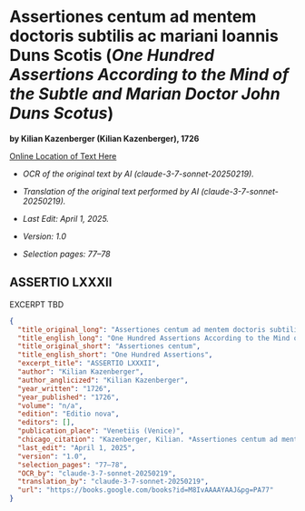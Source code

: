 # Assertiones centum ad mentem doctoris subtilis ac mariani Ioannis Duns Scotis (*One Hundred Assertions According to the Mind of the Subtle and Marian Doctor John Duns Scotus*)

**by Kilian Kazenberger (Kilian Kazenberger), 1726**

[Online Location of Text Here](https://books.google.com/books?id=M8IvAAAAYAAJ&pg=PA77)

- *OCR of the original text by AI (claude-3-7-sonnet-20250219).*

- *Translation of the original text performed by AI (claude-3-7-sonnet-20250219).*

- *Last Edit: April 1, 2025.*

- *Version: 1.0*

- *Selection pages: 77–78*

## ASSERTIO LXXXII

EXCERPT TBD

```json
{
  "title_original_long": "Assertiones centum ad mentem doctoris subtilis ac mariani Ioannis Duns Scotis",
  "title_english_long": "One Hundred Assertions According to the Mind of the Subtle and Marian Doctor John Duns Scotus",
  "title_original_short": "Assertiones centum",
  "title_english_short": "One Hundred Assertions",
  "excerpt_title": "ASSERTIO LXXXII",
  "author": "Kilian Kazenberger",
  "author_anglicized": "Kilian Kazenberger",
  "year_written": "1726",
  "year_published": "1726",
  "volume": "n/a",
  "edition": "Editio nova",
  "editors": [],
  "publication_place": "Venetiis (Venice)",
  "chicago_citation": "Kazenberger, Kilian. *Assertiones centum ad mentem doctoris subtilis ac mariani Ioannis Duns Scotis*. Editio nova. Venetiis: Nicolaus Pezzana, 1726.",
  "last_edit": "April 1, 2025",
  "version": "1.0",
  "selection_pages": "77–78",
  "OCR_by": "claude-3-7-sonnet-20250219",
  "translation_by": "claude-3-7-sonnet-20250219",
  "url": "https://books.google.com/books?id=M8IvAAAAYAAJ&pg=PA77"
}
```
